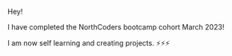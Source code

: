 

Hey!

I have completed the NorthCoders bootcamp  cohort March 2023!

I am now self learning and creating projects.
⚡⚡⚡



